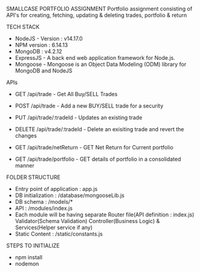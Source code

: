 SMALLCASE PORTFOLIO ASSIGNMENT
Portfolio assignment consisting of API's for creating, fetching, updating & deleting trades, portfolio & return


TECH STACK

* NodeJS - Version : v14.17.0
* NPM version : 6.14.13
* MongoDB : v4.2.12
* ExpressJS - A back end web application framework for Node.js.
* Mongoose - Mongoose is an Object Data Modeling (ODM) library for MongoDB and NodeJS

APIs

* GET /api/trade - Get All Buy/SELL Trades 

* POST /api/trade - Add a new BUY/SELL trade for a security

* PUT /api/trade/:tradeId - Updates an existing trade

* DELETE /api/trade/:tradeId - Delete an exisiting trade and revert the changes

* GET /api/trade/netReturn - GET Net Return for Current portfolio

* GET /api/trade/portfolio - GET details of portfolio in a consolidated manner


FOLDER STRUCTURE

* Entry point of application : app.js 
* DB initialization : /database/mongooseLib.js
* DB schema : /models/*
* API : /modules/index.js
* Each module will be having separate 
  Router file(API definition : index.js) 
  Validator(Schema Validation) 
  Controller(Business Logic) & 
  Services(Helper service if any)
* Static Content : /static/constants.js



STEPS TO INITIALIZE

* npm install
* nodemon
